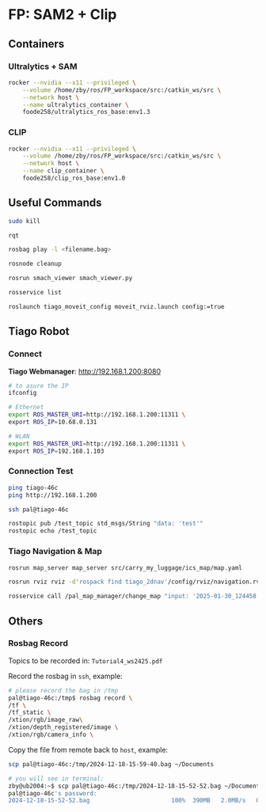 # FP: SAM2 + Clip

## Containers

### Ultralytics + SAM

```bash
rocker --nvidia --x11 --privileged \
    --volume /home/zby/ros/FP_workspace/src:/catkin_ws/src \
    --network host \
    --name ultralytics_container \
    foode258/ultralytics_ros_base:env1.3
```

### CLIP

```bash
rocker --nvidia --x11 --privileged \
    --volume /home/zby/ros/FP_workspace/src:/catkin_ws/src \
    --network host \
    --name clip_container \
    foode258/clip_ros_base:env1.0
```

## Useful Commands

```bash
sudo kill

rqt

rosbag play -l <filename.bag>

rosnode cleanup

rosrun smach_viewer smach_viewer.py

rosservice list

roslaunch tiago_moveit_config moveit_rviz.launch config:=true
```

## Tiago Robot

### Connect

**Tiago Webmanager**: <http://192.168.1.200:8080>

```bash
# to asure the IP
ifconfig

# Ethernet
export ROS_MASTER_URI=http://192.168.1.200:11311 \
export ROS_IP=10.68.0.131

# WLAN
export ROS_MASTER_URI=http://192.168.1.200:11311 \
export ROS_IP=192.168.1.103
```

### Connection Test

```bash
ping tiago-46c
ping http://192.168.1.200

ssh pal@tiago-46c

rostopic pub /test_topic std_msgs/String "data: 'test'"
rostopic echo /test_topic
```

### Tiago Navigation & Map

```bash
rosrun map_server map_server src/carry_my_luggage/ics_map/map.yaml

rosrun rviz rviz -d'rospack find tiago_2dnav'/config/rviz/navigation.rviz

rosservice call /pal_map_manager/change_map "input: '2025-01-30_124458'"
```

## Others

### Rosbag Record

Topics to be recorded in: `Tutorial4_ws2425.pdf`

Record the rosbag in `ssh`, example:

```bash
# please record the bag in /tmp
pal@tiago-46c:/tmp$ rosbag record \
/tf \
/tf_static \
/xtion/rgb/image_raw\
/xtion/depth_registered/image \
/xtion/rgb/camera_info \
```

Copy the file from remote back to `host`, example:

```bash
scp pal@tiago-46c:/tmp/2024-12-18-15-59-40.bag ~/Documents

# you will see in terminal:
zby@ub2004:~$ scp pal@tiago-46c:/tmp/2024-12-18-15-52-52.bag ~/Documents
pal@tiago-46c's password:
2024-12-18-15-52-52.bag                       100%  390MB   2.0MB/s   03:18  
```
